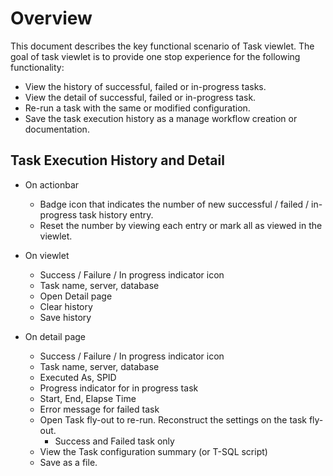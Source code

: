 # Overview

This document describes the key functional scenario of Task viewlet. The goal of task viewlet is to provide one stop experience for the following functionality:

- View the history of successful, failed or in-progress tasks.
- View the detail of successful, failed or in-progress task.
- Re-run a task with the same or modified configuration.
- Save the task execution history as a manage workflow creation or documentation.

## Task Execution History and Detail

- On actionbar
	- Badge icon that indicates the number of new successful / failed / in-progress task history entry.
	- Reset the number by viewing each entry or mark all as viewed in the viewlet.

- On viewlet
  - Success / Failure / In progress indicator icon
  - Task name, server, database
  - Open Detail page
  - Clear history
  - Save history
  
- On detail page
  - Success / Failure / In progress indicator icon
  - Task name, server, database
  - Executed As, SPID
  - Progress indicator for in progress task
  - Start, End, Elapse Time
  - Error message for failed task
  - Open Task fly-out to re-run. Reconstruct the settings on the task fly-out.
    - Success and Failed task only
  - View the Task configuration summary (or T-SQL script)
  - Save as a file.
  
